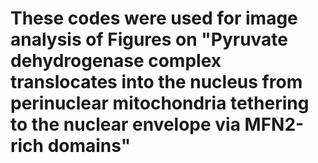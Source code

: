# These codes were used for image analysis of Figures on "Pyruvate dehydrogenase complex translocates into the nucleus from perinuclear mitochondria tethering to the nuclear envelope via MFN2-rich domains"
